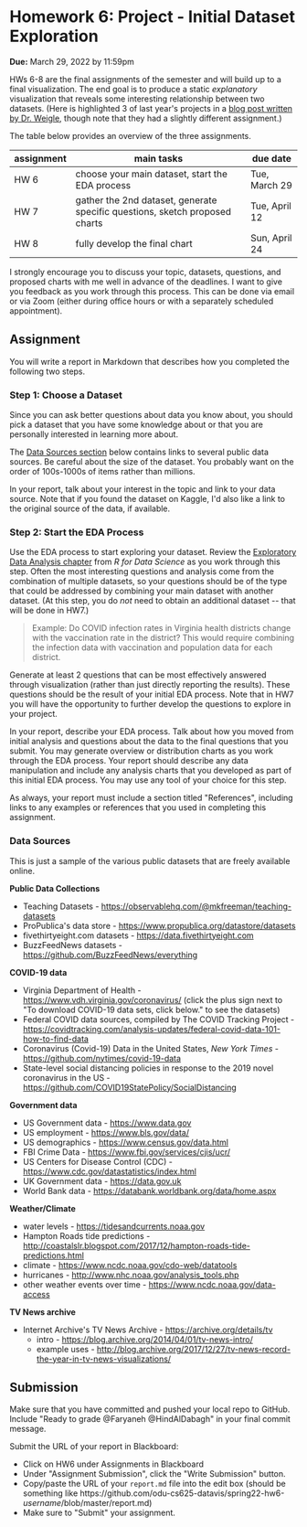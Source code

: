 # Homework 6: Project - Initial Dataset Exploration
**Due:** March 29, 2022 by 11:59pm

HWs 6-8 are the final assignments of the semester and will build up to a final visualization.  The end goal is to produce a static *explanatory* visualization that reveals some interesting relationship between two datasets.  (Here is highlighted 3 of last year's projects in a [blog post written by Dr. Weigle](https://ws-dl.blogspot.com/2021/04/2021-04-05-data-visualization-fall-2020.html), though note that they had a slightly different assignment.)

The table below provides an overview of the three assignments.

|assignment|main tasks|due date|
|---|---|---|
|HW 6|choose your main dataset, start the EDA process|Tue, March 29|
|HW 7|gather the 2nd dataset, generate specific questions, sketch proposed charts|Tue, April 12|
|HW 8|fully develop the final chart|Sun, April 24|

I strongly encourage you to discuss your topic, datasets, questions, and proposed charts with me well in advance of the deadlines. I want to give you feedback as you work through this process. This can be done via email or via Zoom (either during office hours or with a separately scheduled appointment).

## Assignment

You will write a report in Markdown that describes how you completed the following two steps.

### Step 1: Choose a Dataset

Since you can ask better questions about data you know about, you should pick a dataset that you have some knowledge about or that you are personally interested in learning more about. 

The [Data Sources section](#data-sources) below contains links to several public data sources. Be careful about the size of the dataset. You probably want on the order of 100s-1000s of items rather than millions.

In your report, talk about your interest in the topic and link to your data source. Note that if you found the dataset on Kaggle, I'd also like a link to the original source of the data, if available.

### Step 2: Start the EDA Process

Use the EDA process to start exploring your dataset. Review the [Exploratory Data Analysis chapter](https://r4ds.had.co.nz/exploratory-data-analysis.html) from *R for Data Science* as you work through this step.  Often the most interesting questions and analysis come from the combination of multiple datasets, so your questions should be of the type that could be addressed by combining your main dataset with another dataset. (At this step, you do *not* need to obtain an additional dataset -- that will be done in HW7.) 
> Example: Do COVID infection rates in Virginia health districts change with the vaccination rate in the district?  This would require combining the infection data with vaccination and population data for each district.

Generate at least 2 questions that can be most effectively answered through visualization (rather than just directly reporting the results).  These questions should be the result of your initial EDA process.  Note that in HW7 you will have the opportunity to further develop the questions to explore in your project.

In your report, describe your EDA process.  Talk about how you moved from initial analysis and questions about the data to the final questions that you submit.
You may generate overview or distribution charts as you work through the EDA process. Your report should describe any data manipulation and include any analysis charts that you developed as part of this initial EDA process.  You may use any tool of your choice for this step.

As always, your report must include a section titled "References", including links to any examples or references that you used in completing this assignment.

### Data Sources

This is just a sample of the various public datasets that are freely available online.

**Public Data Collections**
* Teaching Datasets - https://observablehq.com/@mkfreeman/teaching-datasets
* ProPublica's data store - https://www.propublica.org/datastore/datasets
* fivethirtyeight.com datasets - https://data.fivethirtyeight.com
* BuzzFeedNews datasets - https://github.com/BuzzFeedNews/everything

**COVID-19 data**
* Virginia Department of Health - https://www.vdh.virginia.gov/coronavirus/  (click the plus sign next to "To download COVID-19 data sets, click below." to see the datasets)
* Federal COVID data sources, compiled by The COVID Tracking Project - https://covidtracking.com/analysis-updates/federal-covid-data-101-how-to-find-data
* Coronavirus (Covid-19) Data in the United States, *New York Times* - https://github.com/nytimes/covid-19-data
* State-level social distancing policies in response to the 2019 novel coronavirus in the US - https://github.com/COVID19StatePolicy/SocialDistancing

**Government data**
* US Government data - https://www.data.gov
* US employment - https://www.bls.gov/data/
* US demographics - https://www.census.gov/data.html
* FBI Crime Data - https://www.fbi.gov/services/cjis/ucr/
* US Centers for Disease Control (CDC) - https://www.cdc.gov/datastatistics/index.html
* UK Government data - https://data.gov.uk
* World Bank data - https://databank.worldbank.org/data/home.aspx

**Weather/Climate**
* water levels - https://tidesandcurrents.noaa.gov
* Hampton Roads tide predictions - http://coastalslr.blogspot.com/2017/12/hampton-roads-tide-predictions.html
* climate - https://www.ncdc.noaa.gov/cdo-web/datatools
* hurricanes - http://www.nhc.noaa.gov/analysis_tools.php
* other weather events over time - https://www.ncdc.noaa.gov/data-access

**TV News archive**
* Internet Archive's TV News Archive - https://archive.org/details/tv
  * intro - https://blog.archive.org/2014/04/01/tv-news-intro/
  * example uses - http://blog.archive.org/2017/12/27/tv-news-record-the-year-in-tv-news-visualizations/

## Submission
Make sure that you have committed and pushed your local repo to GitHub.  Include "Ready to grade @Faryaneh @HindAlDabagh" in your final commit message. 

Submit the URL of your report in Blackboard:
* Click on HW6 under Assignments in Blackboard
* Under "Assignment Submission", click the "Write Submission" button.
* Copy/paste the URL of your `report.md` file into the edit box (should be something like https<nolink>://github.com/odu-cs625-datavis/spring22-hw6-*username*/blob/master/report.md)
* Make sure to "Submit" your assignment.
